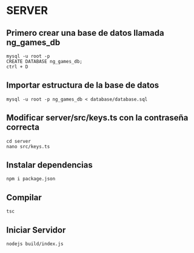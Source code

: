 # SERVER

## Primero crear una base de datos llamada ng_games_db

`mysql -u root -p` </br>
`CREATE DATABASE ng_games_db;`</br>
`ctrl + D`

## Importar estructura de la base de datos

`mysql -u root -p ng_games_db < database/database.sql`

## Modificar server/src/keys.ts con la contraseña correcta

`cd server`</br>
`nano src/keys.ts `

## Instalar dependencias

`npm i package.json`

## Compilar

`tsc`

## Iniciar Servidor 

`nodejs build/index.js`
